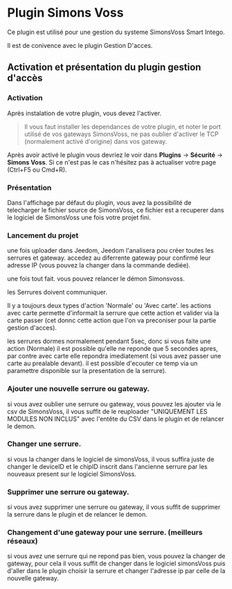 # Plugin Simons Voss

Ce plugin est utilisé pour une gestion du systeme SimonsVoss Smart Intego.

Il est de conivence avec le plugin Gestion D'acces.

## Activation et présentation du plugin gestion d'accès

### Activation
Après instalation de votre plugin, vous devez l'activer.

>Il vous faut installer les dependances de votre plugin, et noter le port utilisé de vos gateways SimonsVoss, ne pas oublier d'activer le TCP (normalement activé d'origine) dans vos gateway.

Après avoir activé le plugin vous devriez le voir dans  **Plugins** → **Sécurité** → **Simons Voss**. Si ce n'est pas le cas n'hésitez pas à actualiser votre page (Ctrl+F5 ou Cmd+R).

### Présentation

Dans l'affichage par défaut du plugin, vous avez la possibilité de telecharger le fichier source de SimonsVoss, ce fichier est a recuperer dans le logiciel de SimonsVoss une fois votre projet fini.

### Lancement du projet

une fois uploader dans Jeedom, Jeedom l'analisera pou créer toutes les serrures et gateway.
accedez au diferrente gateway pour confirmé leur adresse IP (vous pouvez la changer dans la commande dediée).

une fois tout fait. vous pouvez relancer le démon Simonsvoss.

les Serrures doivent communiquer.

Il y a toujours deux types d'action 'Normale' ou 'Avec carte'. les actions avec carte permette d'informait la serrure que cette action et valider via la carte passer (cet donnc cette action que l'on va preconiser pour la partie gestion d'acces).

les serrures dormes normalement pendant 5sec, donc si vous faite une action (Normale) il est possible qu'elle ne reponde que 5 secondes apres, par contre avec carte elle repondra imediatement (si vous avez passer une carte au prealable devant).
il est possible d'ecouter ce temp via un paramettre disponible sur la presentation de la serrure).

### Ajouter une nouvelle serrure ou gateway.
si vous avez oublier une serrure ou gateway, vous pouvez les ajouter via le csv de SimonsVoss, il vous suffit de le reuploader "UNIQUEMENT LES MODULES NON INCLUS" avec l'entête du CSV dans le plugin et de relancer le demon.

### Changer une serrure.
si vous la changer dans le logiciel de simonsVoss, il vous suffira juste de changer le deviceID et le chipID inscrit dans l'ancienne serrure par les nouveaux present sur le logiciel SimonsVoss.

### Supprimer une serrure ou gateway.
si vous avez supprimer une serrure ou gateway, il vous suffit de supprimer la serrure dans le plugin et de relancer le demon.

### Changement d'une gateway pour une serrure. (meilleurs réseaux)
si vous avez une serrure qui ne repond pas bien, vous pouvez la changer de gateway, pour cela il vous suffit de changer dans le logiciel simonsVoss puis d'aller dans le plugin choisir la serrure et changer l'adresse ip par celle de la nouvelle gateway.
